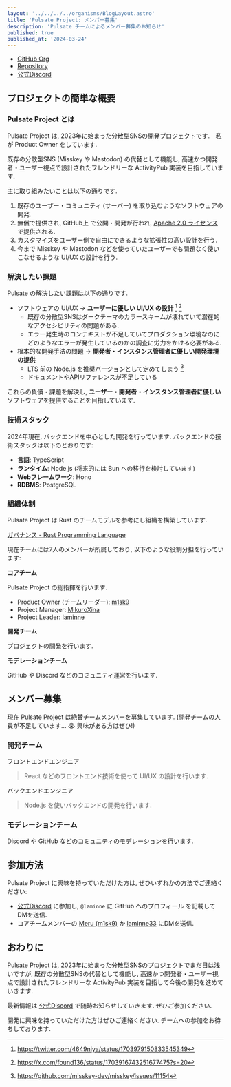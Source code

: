 ```yaml
---
layout: '../../../../organisms/BlogLayout.astro'
title: 'Pulsate Project: メンバー募集'
description: 'Pulsate チームによるメンバー募集のお知らせ'
published: true
published_at: '2024-03-24'
---
```


- [GitHub Org](https://link.pulsate.dev/github)
- [Repository](https://github.com/pulsate-dev/pulsate)
- [公式Discord](https://link.pulsate.dev/discord)

## プロジェクトの簡単な概要

### Pulsate Project とは

Pulsate Project は, 2023年に始まった分散型SNSの開発プロジェクトです.　私が Product Owner をしています.

既存の分散型SNS (Misskey や Mastodon) の代替として機能し, 高速かつ開発者・ユーザー視点で設計されたフレンドリーな ActivityPub 実装を目指しています.

主に取り組みたいことは以下の通りです.

1. 既存のユーザー・コミュニティ (サーバー) を取り込むようなソフトウェアの開発.
2. 無償で提供され, GitHub上 で公開・開発が行われ, [Apache 2.0 ライセンス](https://www.apache.org/licenses/LICENSE-2.0) で提供される.
3. カスタマイズをユーザー側で自由にできるような拡張性の高い設計を行う.
4. 今まで Misskey や Mastodon などを使っていたユーザーでも問題なく使いこなせるような UI/UX の設計を行う.

### 解決したい課題

Pulsate の解決したい課題は以下の通りです.

- ソフトウェアの UI/UX → **ユーザーに優しい UI/UX の設計** [^1] [^2]
  - 既存の分散型SNSはダークテーマのカラースキームが壊れていて潜在的なアクセシビリティの問題がある.
  - エラー発生時のコンテキストが不足していてプロダクション環境なのにどのようなエラーが発生しているのかの調査に労力をかける必要がある.
- 根本的な開発手法の問題 → **開発者・インスタンス管理者に優しい開発環境の提供**
  - LTS 前の Node.js を推奨バージョンとして定めてしまう [^3]
  - ドキュメントやAPIリファレンスが不足している

これらの負債・課題を解決し, **ユーザー・開発者・インスタンス管理者に優しい** ソフトウェアを提供することを目指しています.

### 技術スタック

2024年現在, バックエンドを中心とした開発を行っています. バックエンドの技術スタックは以下のとおりです:

- **言語**: TypeScript
- **ランタイム**: Node.js (将来的には Bun への移行を検討しています)
- **Webフレームワーク**: Hono
- **RDBMS**: PostgreSQL

### 組織体制

Pulsate Project は Rust のチームモデルを参考にし組織を構築しています.

[ガバナンス - Rust Programming Language](https://www.rust-lang.org/governance)

現在チームには7人のメンバーが所属しており, 以下のような役割分担を行っています:

**コアチーム**

Pulsate Project の総指揮を行います.

- Product Owner (チームリーダー): [m1sk9](https://github.com/m1sk9)
- Project Manager: [MikuroXina](https://github.com/MikuroXina)
- Project Leader: [laminne](https://github.com/laminne)

**開発チーム**

プロジェクトの開発を行います.

**モデレーションチーム**

GitHub や Discord などのコミュニティ運営を行います.

## メンバー募集

現在 Pulsate Project は絶賛チームメンバーを募集しています. (開発チームの人員が不足しています... 😭 興味がある方はぜひ!)

### 開発チーム

フロントエンドエンジニア

> React などのフロントエンド技術を使って UI/UX の設計を行います.

バックエンドエンジニア

> Node.js を使いバックエンドの開発を行います.

### モデレーションチーム

Discord や GitHub などのコミュニティのモデレーションを行います.

## 参加方法

Pulsate Project に興味を持っていただけた方は, ぜひいずれかの方法でご連絡ください:

- [公式Discord](https://link.pulsate.dev/discord) に参加し, `@laminne` に GitHub へのプロフィール を記載してDMを送信.
- コアチームメンバーの [Meru (m1sk9)](https://twitter.com/m1s2r8) か [laminne33](https://twitter.com/laminne33) にDMを送信.

## おわりに

Pulsate Project は, 2023年に始まった分散型SNSのプロジェクトでまだ日は浅いですが, 既存の分散型SNSの代替として機能し, 高速かつ開発者・ユーザー視点で設計されたフレンドリーな ActivityPub 実装を目指して今後の開発を進めていきます.

最新情報は [公式Discord](https://link.pulsate.dev/discord) で随時お知らせしていきます. ぜひご参加ください.

開発に興味を持っていただけた方はぜひご連絡ください. チームへの参加をお待ちしております.

[^1]: https://twitter.com/4649niya/status/1703979150833545349
[^2]: https://x.com/found136/status/1703916743251677475?s=20
[^3]: https://github.com/misskey-dev/misskey/issues/11154
